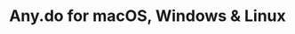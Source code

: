 ---
name: Any.do
url: 'https://web.any.do'
category: Productivity
title: 'Any.do for macOS, Windows & Linux'
key: anydo

---